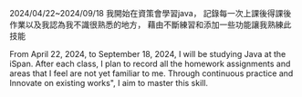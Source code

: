 2024/04/22~2024/09/18 我開始在資策會學習java，
記錄每一次上課後得課後作業以及我認為我不識很熟悉的地方，
藉由不斷練習和添加一些功能讓我熟練此技能 

From April 22, 2024, to September 18, 2024, I will be studying Java at the iSpan. 
After each class, I plan to record all the homework assignments and areas that I feel are not yet familiar to me. 
Through continuous practice and Innovate on existing works", I aim to master this skill.
